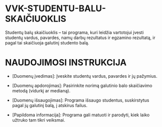 # VVK-STUDENTU-BALU-SKAIČIUOKLIS
Studentų balų skaičiuoklis – tai programa, kuri leidžia vartotojui įvesti studentų vardus, pavardes, namų darbų rezultatus ir egzamino rezultatą, ir pagal tai skaičiuoja galutinį studento balą.

# NAUDOJIMOSI INSTRUKCIJA

* [Duomenų įvedimas]:
Įveskite studentų vardus, pavardes ir jų pažymius.

* [Duomenų apdorojimas]:
Pasirinkite norimą galutinio balo skaičiavimo metodą (vidurkį ar medianą).

* [Duomenų išsaugojimas]:
Programa išsaugo studentus, suskirstytus pagal jų galutinį balą, į atskirus failus.

* [Papildoma informacija]:
Programa gali matuoti ir parodyti, kiek laiko užtruko tam tikri veiksmai.
